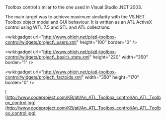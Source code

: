 Toolbox control similar to the one used in Visual Studio .NET 2003.

The main target was to achieve maximum similarity with the VS.NET Toolbox object model and GUI behaviour. It is written as an ATL ActiveX control using WTL 7.5 and STL and ATL collections.

&lt;wiki:gadget url="http://www.ohloh.net/p/atl-toolbox-control/widgets/project\_users.xml" height="100" border="0" /&gt;

&lt;wiki:gadget url="http://www.ohloh.net/p/atl-toolbox-control/widgets/project\_basic\_stats.xml" height="220" width="350" border="1" /&gt;

&lt;wiki:gadget url="http://www.ohloh.net/p/atl-toolbox-control/widgets/project\_factoids.xml" width="350" height="170" border="0" /&gt;

![http://www.codeproject.com/KB/atl/An_ATL_Toolbox_control/An_ATL_Toolbox_control.jpg](http://www.codeproject.com/KB/atl/An_ATL_Toolbox_control/An_ATL_Toolbox_control.jpg)